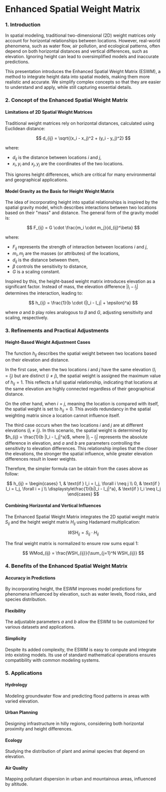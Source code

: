 # Enhanced Spatial Weight Matrix

### 1. **Introduction**

In spatial modeling, traditional two-dimensional (2D) weight matrices only account for horizontal relationships between locations. However, real-world phenomena, such as water flow, air pollution, and ecological patterns, often depend on both horizontal distances and vertical differences, such as elevation. Ignoring height can lead to oversimplified models and inaccurate predictions. 

This presentation introduces the Enhanced Spatial Weight Matrix (ESWM), a method to integrate height data into spatial models, making them more realistic and accurate. We simplify complex concepts so that they are easier to understand and apply, while still capturing essential details.

### 2. **Concept of the Enhanced Spatial Weight Matrix**

#### Limitations of 2D Spatial Weight Matrices
Traditional weight matrices rely on horizontal distances, calculated using Euclidean distance:

$$
d_{ij} = \sqrt{(x_i - x_j)^2 + (y_i - y_j)^2}
$$

where:
- $d_{ij}$ is the distance between locations $i$ and $j$,
- $x_i, y_i$ and $x_j, y_j$ are the coordinates of the two locations.

This ignores height differences, which are critical for many environmental and geographical applications.

#### Model Gravity as the Basis for Height Weight Matrix
The idea of incorporating height into spatial relationships is inspired by the spatial gravity model, which describes interactions between two locations based on their "mass" and distance. The general form of the gravity model is:

$$
F_{ij} = G \cdot \frac{m_i \cdot m_j}{d_{ij}^\beta}
$$

where:
- $F_{ij}$ represents the strength of interaction between locations $i$ and $j$,
- $m_i, m_j$ are the masses (or attributes) of the locations,
- $d_{ij}$ is the distance between them,
- $\beta$ controls the sensitivity to distance,
- $G$ is a scaling constant.

Inspired by this, the height-based weight matrix introduces elevation as a significant factor. Instead of mass, the elevation difference $|l_i - l_j|$ determines the interaction, leading to:

$$
h_{ij} = \frac{1}{b \cdot (|l_i - l_j| + \epsilon)^a}
$$

where $a$ and $b$ play roles analogous to $\beta$ and $G$, adjusting sensitivity and scaling, respectively.

### 3. **Refinements and Practical Adjustments**

#### Height-Based Weight Adjustment Cases
The function $h_{ij}$ describes the spatial weight between two locations based on their elevation and distance. 

In the first case, when the two locations $i$ and $j$ have the same elevation ($l_i = l_j$) but are distinct ($i \neq j$), the spatial weight is assigned the maximum value of $h_{ij} = 1$. This reflects a full spatial relationship, indicating that locations at the same elevation are highly connected regardless of their geographical distance. 

On the other hand, when $i = j$, meaning the location is compared with itself, the spatial weight is set to $h_{ij} = 0$. This avoids redundancy in the spatial weighting matrix since a location cannot influence itself.

The third case occurs when the two locations $i$ and $j$ are at different elevations ($l_i \neq l_j$). In this scenario, the spatial weight is determined by $h_{ij} = \frac{1}{b |l_i - l_j|^a}$, where $|l_i - l_j|$ represents the absolute difference in elevation, and $a$ and $b$ are parameters controlling the sensitivity to elevation differences. This relationship implies that the closer the elevations, the stronger the spatial influence, while greater elevation differences result in lower weights.

Therefore, the simpler formula can be obtain from the cases above as follow:

$$
h_{ij} =
\begin{cases} 
1, & \text{if } l_i = l_j, \forall i \neq j \\
0, & \text{if } l_i = l_j, \forall i = j \\
\displaystyle\frac{1}{b|l_i - l_j|^a}, & \text{if } l_i \neq l_j
\end{cases}
$$

#### Combining Horizontal and Vertical Influences
The Enhanced Spatial Weight Matrix integrates the 2D spatial weight matrix $S_{ij}$ and the height weight matrix $H_{ij}$ using Hadamard multiplication:

$$
WSH_{ij} = S_{ij} \cdot H_{ij}
$$

The final weight matrix is normalized to ensure row sums equal 1:

$$
WMod_{ij} = \frac{WSH_{ij}}{\sum_{j=1}^N WSH_{ij}}
$$

### 4. **Benefits of the Enhanced Spatial Weight Matrix**

#### Accuracy in Predictions
By incorporating height, the ESWM improves model predictions for phenomena influenced by elevation, such as water levels, flood risks, and species distribution.

#### Flexibility
The adjustable parameters $a$ and $b$ allow the ESWM to be customized for various datasets and applications.

#### Simplicity
Despite its added complexity, the ESWM is easy to compute and integrate into existing models. Its use of standard mathematical operations ensures compatibility with common modeling systems.

### 5. **Applications**

#### Hydrology
Modeling groundwater flow and predicting flood patterns in areas with varied elevation.

#### Urban Planning
Designing infrastructure in hilly regions, considering both horizontal proximity and height differences.

#### Ecology
Studying the distribution of plant and animal species that depend on elevation.

#### Air Quality
Mapping pollutant dispersion in urban and mountainous areas, influenced by altitude.
